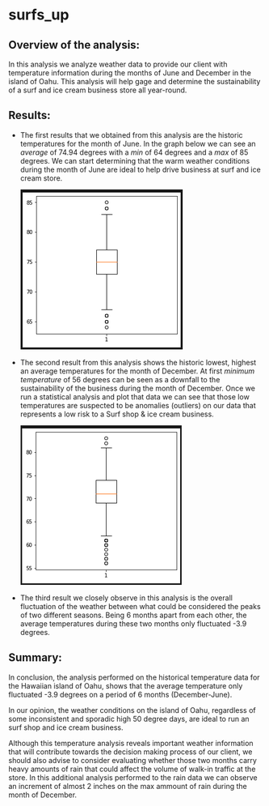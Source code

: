 # surfs_up

## Overview of the analysis: 

In this analysis we analyze weather data to provide our client with temperature information during the months of June and December in the island of Oahu. This analysis will help gage and determine the sustainability of a surf and ice cream business store all year-round.  

## Results: 

* The first results that we obtained from this analysis are the historic temperatures for the month of June. In the graph below we can see an *average* of 74.94 degrees with a *min* of 64 degrees and a *max* of 85 degrees. We can start determining that the warm weather conditions during the month of June are ideal to help drive business at surf and ice cream store.

  ![image](https://github.com/ejyongc/surfs_up/blob/main/Screenshots/June%20Boxplot.png)

* The second result from this analysis shows the historic lowest, highest an average temperatures for the month of December. At first *minimum temperature* of 56 degrees can be seen as a downfall to the sustainability of the business during the month of December. Once we run a statistical analysis and plot that data we can see that those low temperatures are suspected to be anomalies (outliers) on our data that represents a low risk to a Surf shop & ice cream business. 

  ![image](https://github.com/ejyongc/surfs_up/blob/main/Screenshots/December%20Boxplot.png)

* The third result we closely observe in this analysis is the overall fluctuation of the weather between what could be considered the peaks of two different seasons. Being 6 months apart from each other, the average temperatures during these two months only fluctuated -3.9 degrees. 

## Summary: 

In conclusion, the analysis performed on the historical temperature data for the Hawaiian island of Oahu, shows that the average temperature only fluctuated -3.9 degrees on a period of 6 months (December-June). 

In our opinion, the weather conditions on the island of Oahu, regardless of some inconsistent and sporadic high 50 degree days, are ideal to run an surf shop and ice cream business. 

Although this temperature analysis reveals important weather information that will contribute towards the decision making process of our client,  we should also advise to consider evaluating whether those two months carry heavy amounts of rain that could affect the volume of walk-in traffic at the store. In this additional analysis performed to the rain data we can observe an increment of almost 2 inches on the max ammount of rain during the month of December. 

